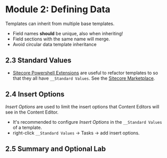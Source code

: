 # Module 2: Defining Data

Templates can inherit from multiple base templates.
* Field names **should** be unique, also when inheriting!
* Field sections with the same name will merge.
* Avoid circular data template inheritance

## 2.3 Standard Values

* [Sitecore Powershell Extensions][1] are useful to refactor templates to so that they all have `__Standard Values`.
  See the [Sitecore Marketplace][2].

## 2.4 Insert Options

*Insert Options* are used to limit the insert options that Content Editors will see in the Content Editor.

* It's recommended to configure *Insert Options* in the `__Standard Values` of a template.
* right-click `__Standard Values` → Tasks → add insert options.

## 2.5 Summary and Optional Lab

[1]: https://marketplace.sitecore.net/Modules/S/Sitecore_PowerShell_console.aspx
[2]: https://marketplace.sitecore.net
